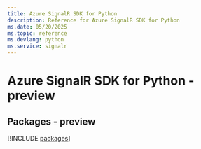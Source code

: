 ```yaml
---
title: Azure SignalR SDK for Python
description: Reference for Azure SignalR SDK for Python
ms.date: 05/20/2025
ms.topic: reference
ms.devlang: python
ms.service: signalr
---
```

# Azure SignalR SDK for Python - preview
## Packages - preview
[!INCLUDE [packages](signalr-index.md)]